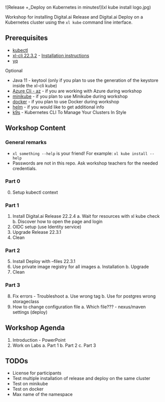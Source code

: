 ![Release +_Deploy on Kubernetes in minutes!](xl kube install logo.jpg)

Workshop for installing Digital.ai Release and Digital.ai Deploy on a Kubernetes cluster using the `xl kube` command line interface.

## Prerequisites

- [kubectl](https://kubernetes.io/docs/tasks/tools/)
- [xl-cli 22.3.2](https://dist.xebialabs.com/public/xl-cli/22.3.2/) - [Installation instructions](https://docs.digital.ai/bundle/devops-release-version-v.22.3/page/release/how-to/install-the-xl-cli.html)
- [yq](https://github.com/mikefarah/yq)

Optional

- Java 11 - keytool (only if you plan to use the generation of the keystore inside the xl-cli kube)
- [Azure Cli - az](https://learn.microsoft.com/en-us/cli/azure/install-azure-cli) - if you are working with Azure during workshop
- [minikube](https://minikube.sigs.k8s.io/docs/start/) - if you plan to use Minikube during workshop
- [docker](https://docs.docker.com/get-docker/) - if you plan to use Docker during workshop
- [helm](https://helm.sh/docs/intro/install/) - if you would like to get additional info 
- [k9s](https://k9scli.io/topics/install/) - Kubernetes CLI To Manage Your Clusters In Style


## Workshop Content

### General remarks

* `xl something --help` is your friend! For example: `xl kube install --help`
* Passwords are not in this repo. Ask workshop teachers for the needed credentials.


### Part 0

0. Setup kubectl context

### Part 1

1. Install Digital.ai Release 22.2.4
   a. Wait for resources with xl kube check
   b. Discover how to open the page and login
2. OIDC setup (use Identity service)
3. Upgrade Release 22.3.1
4. Clean

### Part 2

5. Install Deploy with –files 22.3.1
6. Use private image registry for all images
    a. Installation
    b. Upgrade
7. Clean

### Part 3

8. Fix errors - Troubleshoot
    a. Use wrong tag
    b. Use for postgres wrong storageclass
9. How to change configuration file
    a. Which file??? - nexus/maven settings (deploy)

## Workshop Agenda

1. Introduction - PowerPoint
2. Work on Labs
    a. Part 1
    b. Part 2
    c. Part 3

## TODOs

- License for participants
- Test multiple installation of release and deploy on the same cluster
- Test on minikube
- Test on docker
- Max name of the namespace
